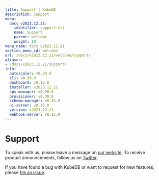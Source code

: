 ```yaml
---
title: Support | KubeDB
description: Support
menu:
  docs_v2023.12.21:
    identifier: support-cli
    name: Support
    parent: welcome
    weight: 10
menu_name: docs_v2023.12.21
section_menu_id: welcome
url: /docs/v2023.12.21/welcome/support/
aliases:
- /docs/v2023.12.21/support/
info:
  autoscaler: v0.24.0
  cli: v0.39.0
  dashboard: v0.15.0
  installer: v2023.12.21
  ops-manager: v0.26.0
  provisioner: v0.39.0
  schema-manager: v0.15.0
  ui-server: v0.15.0
  version: v2023.12.21
  webhook-server: v0.15.0
---
```


# Support

To speak with us, please leave a message on [our website](https://appscode.com/contact/). To receive product announcements, follow us on [Twitter](https://twitter.com/KubeDB).

If you have found a bug with KubeDB or want to request for new features, please [file an issue](https://github.com/kubedb/project/issues/new).
